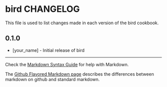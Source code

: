 bird CHANGELOG
==============

This file is used to list changes made in each version of the bird cookbook.

0.1.0
-----
- [your_name] - Initial release of bird

- - -
Check the [Markdown Syntax Guide](http://daringfireball.net/projects/markdown/syntax) for help with Markdown.

The [Github Flavored Markdown page](http://github.github.com/github-flavored-markdown/) describes the differences between markdown on github and standard markdown.
